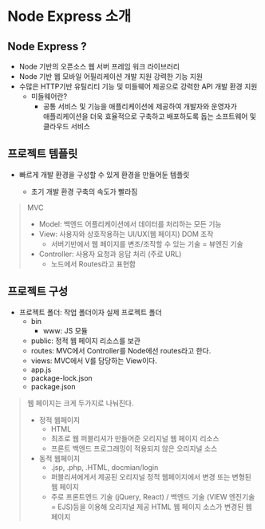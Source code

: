 # Node Express 소개

## Node Express ?

- Node 기반의 오픈소스 웹 서버 프레임 워크 라이브러리
- Node 기반 웹 모바일 어필리케이션 개발 지원 강력한 기능 지원
- 수많은 HTTP기반 유틸리티 기능 및 미들웨어 제공으로 강력한 API 개발 환경 지원
  - 미들웨어란?
    - 공통 서비스 및 기능을 애플리케이션에 제공하여 개발자와 운영자가  
      애플리케이션을 더욱 효율적으로 구축하고 배포하도록 돕는 소프트웨어 및 클라우드 서비스

## 프로젝트 템플릿

- 빠르게 개발 환경을 구성할 수 있게 환경을 만들어둔 템플릿

  - 초기 개발 환경 구축의 속도가 빨라짐

> MVC
>
> - Model: 백엔드 어플리케이션에서 데이터를 처리하는 모든 기능
> - View: 사용자와 상호작용하는 UI/UX(웹 페이지) DOM 조작
>   - 서버기반에서 웹 페이지를 변조/조작할 수 있는 기술 = 뷰엔진 기술
> - Controller: 사용자 요청과 응답 처리 (주로 URL)
>   - 노드에서 Routes라고 표현함

## 프로젝트 구성

- 프로젝트 폴더: 작업 폴더이자 실제 프로젝트 폴더
  - bin
    - www: JS 모듈
  - public: 정적 웹 페이지 리소스를 보관
  - routes: MVC에서 Controller를 Node에선 routes라고 한다.
  - views: MVC에서 V를 담당하는 View이다.
  - app.js
  - package-lock.json
  - package.json

> 웹 페이지는 크게 두가지로 나눠진다.
>
> - 정적 웹페이지
>   - HTML
>   - 최초로 웹 퍼블리셔가 만들어준 오리지널 웹 페이지 리소스
>   - 프론트 백엔드 프로그래밍이 적용되지 않은 오리지널 소스
> - 동적 웹페이지
>   - .jsp, .php, .HTML, docmian/login
>   - 퍼블리셔에게서 제공된 오리지널 정적 웹페이지에서 변경 또는 변형된 웹 페이지
>   - 주로 프론트엔드 기술 (jQuery, React) / 백엔드 기술 (VIEW 엔진기술 = EJS)등을 이용해
>     오리지널 제공 HTML 웹 페이지 소스가 변경된 웹 페이지
